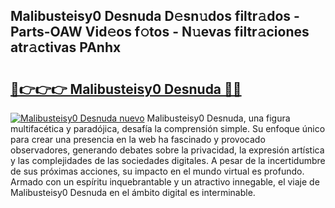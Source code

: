 ## Malibusteisy0 Desnuda D𝚎sn𝚞dos filtr𝚊dos - Parts-OAW Vid𝚎os f𝚘tos - N𝚞evas filtr𝚊ciones atr𝚊ctivas PAnhx

# <h2><a href="http://mbb3iy.tromn.icu/?c=Malibusteisy0+Desnuda">🔗👉👉👉 Malibusteisy0 Desnuda 🔗🔗</a></h2>

[![Malibusteisy0 Desnuda nuevo](https://i.imgur.com/pEAQMta.gif)](http://mbb3iy.tromn.icu/?c=Malibusteisy0+Desnuda)
Malibusteisy0 Desnuda, una figura multifacética y paradójica, desafía la comprensión simple. Su enfoque único para crear una presencia en la web ha fascinado y provocado observadores, generando debates sobre la privacidad, la expresión artística y las complejidades de las sociedades digitales. A pesar de la incertidumbre de sus próximas acciones, su impacto en el mundo virtual es profundo. Armado con un espíritu inquebrantable y un atractivo innegable, el viaje de Malibusteisy0 Desnuda en el ámbito digital es interminable.
